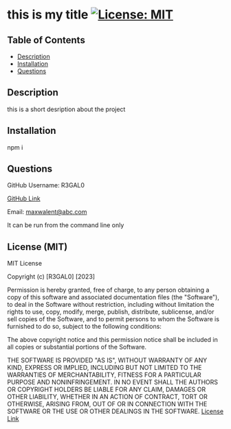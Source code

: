 # this is my title  [![License: MIT](https://img.shields.io/badge/License-MIT-yellow.svg)](https://opensource.org/licenses/MIT)

## Table of Contents


- [Description](#description)
- [Installation](#installation)
- [Questions](#questions)


 
## Description

this is a short desription about the project

 
## Installation

npm i




 
## Questions

GitHub Username: R3GAL0

[GitHub Link](https://github.com/R3GAL0)

Email: maxwalent@abc.com

It can be run from the command line only
## License (MIT)

MIT License

Copyright (c) [R3GAL0] [2023]

Permission is hereby granted, free of charge, to any person obtaining a copy of this software and associated documentation files (the "Software"), to deal in the Software without restriction, including without limitation the rights to use, copy, modify, merge, publish, distribute, sublicense, and/or sell copies of the Software, and to permit persons to whom the Software is furnished to do so, subject to the following conditions:

The above copyright notice and this permission notice shall be included in all copies or substantial portions of the Software.

THE SOFTWARE IS PROVIDED "AS IS", WITHOUT WARRANTY OF ANY KIND, EXPRESS OR IMPLIED, INCLUDING BUT NOT LIMITED TO THE WARRANTIES OF MERCHANTABILITY, FITNESS FOR A PARTICULAR PURPOSE AND NONINFRINGEMENT. IN NO EVENT SHALL THE AUTHORS OR COPYRIGHT HOLDERS BE LIABLE FOR ANY CLAIM, DAMAGES OR OTHER LIABILITY, WHETHER IN AN ACTION OF CONTRACT, TORT OR OTHERWISE, ARISING FROM, OUT OF OR IN CONNECTION WITH THE SOFTWARE OR THE USE OR OTHER DEALINGS IN THE SOFTWARE.
[License Link](https://opensource.org/licenses/MIT)